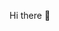 Hi there 👋

<!--
**SCWarwick24/SCWarwick24** is a ✨ _special_ ✨ repository because its `README.md` (this file) appears on your GitHub profile.
Here are some ideas to get you started:
- 🔭 I’m currently working on becoming a future investment banker/quant
- 🌱 I’m currently learning cybersecurity at university but learning programming on the side for cool projects!
- 🤔 I’m looking for help with programming, as this is something I want to get good at within the next two years.
- 📫 How to reach me: sandesh_ct@outlook.com
-->
